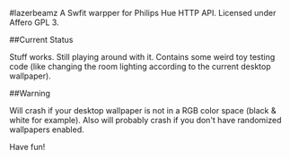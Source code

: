#lazerbeamz
A Swfit warpper for Philips Hue HTTP API. Licensed under Affero GPL 3.

##Current Status

Stuff works. Still playing around with it. Contains some weird toy testing code (like changing the room lighting according to the current desktop wallpaper).

##Warning

Will crash if your desktop wallpaper is not in a RGB color space (black & white for example). Also will probably crash if you don't have randomized wallpapers enabled. 

Have fun!
